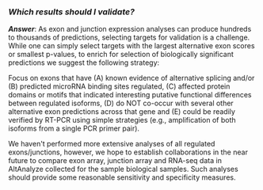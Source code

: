 ### _Which results should I validate?_ ###

_**Answer**_: As exon and junction expression analyses can produce hundreds to thousands of predictions, selecting targets for validation is a challenge. While one can simply select targets with the largest alternative exon scores or smallest p-values, to enrich for selection of biologically significant predictions we suggest the following strategy:

Focus on exons that have (A) known evidence of alternative splicing and/or (B) predicted microRNA binding sites regulated, (C) affected protein domains or motifs that indicated interesting putative functional differences between regulated isoforms, (D) do NOT co-occur with several other alternative exon predictions across that gene and (E) could be readily verified by RT-PCR using simple strategies (e.g., amplification of both isoforms from a single PCR primer pair).

We haven't performed more extensive analyses of all regulated exons/junctions, however, we hope to establish collaborations in the near future to compare exon array, junction array and RNA-seq data in AltAnalyze collected for the sample biological samples. Such analyses should provide some reasonable sensitivity and specificity measures.
